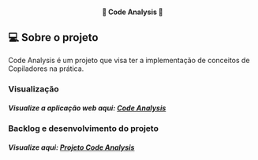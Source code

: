 <h4 align="center"> 
	🚀 Code Analysis 🚀
</h4>

## 💻 Sobre o projeto

Code Analysis é um projeto que visa ter a implementação de conceitos de Copiladores na prática.

### Visualização

##### Visualize a aplicação web aqui: [Code Analysis](https://code-analysis.netlify.app/)

### Backlog e desenvolvimento do projeto

##### Visualize aqui: [Projeto Code Analysis](https://github.com/users/paulobeckman/projects/1)
